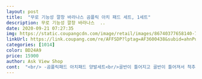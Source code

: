 ```yaml
---
layout: post 
title:  "무로 기능성 깔창 바라나스 곰플릭 아치 패드 세트, 1세트" 
description: 무로 기능성 깔창 바라나스  ..
date: 2020-09-21 07:27:35 
img: https://static.coupangcdn.com/image/retail/images/86740377658140-72c2a3f5-4792-4b2b-b73b-5124d477806b.jpg 
linkUrl: https://link.coupang.com/re/AFFSDP?lptag=AF3600438&subid=ahnPublicAsk&pageKey=1218331567&itemId=2208522007&vendorItemId=70206339223&traceid=V0-113-4b18a70e1b37f1b9 
categories: [1014] 
color: BD24A9 
price: 15900 
author: Ask View Shop 
cont:  "<br/> -곰플릭패드 아치패드 양발세트<br/>골반이 틀어지고 골반이 틀어져서 척추가 휘고 척추가 휘어서<br/>교통사고로 인해서 다친건 없었지만 평소에 걸음걸이가 좋지않아서<br/>그래서 평소에 일상에서 할 수 있는  방법을 찾다가<br/>눈에 보일만큼 자세가 좋아졌다고 하더라구요!<br/>도움을 주는 제품이여서 많은 도움 받고 있어요!<br/>또한 실내외 장소구분없이 사용하실수도 있어서 너무 편리하고 주변사람들에게도 강추하고 있습니다 ㅜㅜ<br/>런닝머신할때는 다만 조금 아쉽네요 빠르게 뛰는 운동에는 이게 약간 제 위치에 있기가 힘들어서 조금씩 움직이네요<br/>목뼈도 거북목이 되었다고 하더라구요;;;;;<br/>못합니다 ㅠㅠ 특히 구두못신구요 특별한날 아닌이상 무조건 운동화 신습니다!<br/>발 아치를 받쳐주어서 신체 밸런스 유지에<br/>발에 혈액순환이 잘 안되서 발지압까지 필요한 상태였기때문에<br/>발의 아치가 중요하다던데 여러 깔창도 그렇고 형태의 제품들 중 그냥 양말안에 신고 이 신발 저 신발 신어도 상관없이 계속 착용하고있을수 있는게 장점인거 같아 구매했습니다.<br/><br/>신발 뒷굽이 한쪽만 닳는 건 기본ㅠㅠ<br/>아침에 집에서 나갈때 양말속에 딱 착용 하고 나가구요<br/>안쪽패드를 만져보면 부들부들하고 촉감도 너무 좋습니다.<br/> 미끄러짐도 없고 세척도 그냥 중성세재에 간단하게조물조물해서 세척하면 되는제품이라 거의 반영구적으로도 사용가능할것 같네요<br/>앞으로도 그냥 꾸준히 사용하면서 한 달에 한 번 정도만 병원에 갈 생각입니다ㅎㅎ<br/>어떤방식으로 교정을 도와주나 보았더니 발 아치를 받쳐주어서 신체밸런스 유지에 도움을주는 도구 라고 설명이 되어있네요<br/>우연히 검색하던중 평발 교정제품?! 이 있길래 궁금해서 효과있을까? 하고 구매해보았습니다<br/>원래 엄청난 평발이라 장시간 걷거나 뛰거나 오래서있지<br/>이정도면 걸음걸이나 자세교정을 필수로 해야한다고ㅠㅠ<br/>이후에 병원을 다니면서 교정을 했지만<br/>일단 아무리 교정제품이라도 사용하는방법이 너무 어렵거나 복잡하다면 자주 사용하지 않게 될것 같은데 이제품은 사용방법도 양말신는것처럼 간단하게 신어만 주고 그위에 양말신고 신발신어도 전혀 불편한 사용감없이<br/>자세교정에 발건강까지 케어할 수 있는 곰플릭패드가 너무 매력적이었어요!<br/>작년에 교통사고가 나서 어쩌다 CT를 찍었는데<br/>저도 신체부담이 많이 줄었구요!!!<br/>저처럼 평발로인해 조금만걸어도 발이아픈분, 오래서있기 힘든분, 신발이 한쪽만 닳는분, 치마가 위치가 돌아가는분, 바른자세를 만들고싶은분, 걸으면서 지압까지 되었으면 하는분 모두들 이제품이 필요하지않을까 싶은데.<br/>.<br/><br/>지금 신은지 한 달 넘어가는데 주변에서<br/>출퇴근을 하면서 조금만 걸어도 발이 아프고<br/>컨버스같은 스니커즈 신은거 처럼 발이 착착 감기는게 너무 편해져서 좋은거 같구요<br/>페이스북에 곰플릭패드를 광고하길래 알아보다가 구매했습니다!<br/>평발이신 분들에게는 더 많은 도움이 될거라고 생각되요<br/> -)<br/>평발입니다.<br/><br/>평생을 이렇게 살아와서 이젠 익숙해져서 괜찮은데 이게 운동할때는 확실히 발이 더 피로하고 아프더군요<br/>푹신푹신하게 하루종일 잘 신고 다녔습니다<br/>하지만 스쿼트 같은 운동을 주로 더 많이 하는데 이게 중량을 올리면 올릴수록 발 지지가 불안해서인지 발도 아프고 무게중심도 잘못잡고 그랬었는데 발의 아치를 딱 잡아주니까 스쿼트도 더 안정적이게 된거 같고 좋습니다<br/>헬스장 갈때마다 하체 운동할때는 이제 부터 꼭 챙겨야할 아이템이네요!<br/>헬스장에 도착해서 깔창을 일일히 갈아 끼울 필요없이 그냥 신발만 바꿔신으면 되니 아주 간편하구요<br/>확실히 일상생활할때 발 밑에 아치를 잡아주니 처음 몇일은 어색했지만 나중에는 굉장히 편하더군요.<br/> 구두를 신어도<br/>확실히 장시간 걸어보니 이 아치패드를 신고 신발을 신으면오래 걷기가 편하더군요 ㅠㅠ 여러분도 당장사세요!!!<br/>회사를 다니면서 꾸준히 교정을 한다는게 쉬운일은 아니더군요ㅠ<br/>" 
---
```

